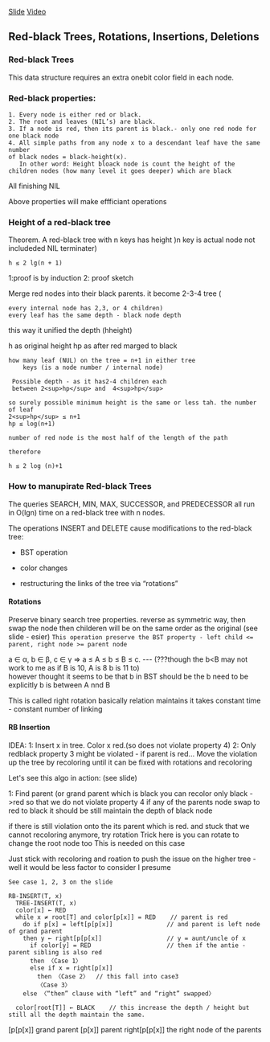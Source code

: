 
[Slide](https://ocw.mit.edu/courses/electrical-engineering-and-computer-science/6-046j-introduction-to-algorithms-sma-5503-fall-2005/video-lectures/lecture-10-red-black-trees-rotations-insertions-deletions/lec10.pdf)
[Video](https://ocw.mit.edu/courses/electrical-engineering-and-computer-science/6-046j-introduction-to-algorithms-sma-5503-fall-2005/video-lectures/lecture-10-red-black-trees-rotations-insertions-deletions/)
## Red-black Trees, Rotations, Insertions, Deletions

### Red-black Trees

This data structure requires an extra onebit
color field in each node.

### Red-black properties:

    1. Every node is either red or black.   
    2. The root and leaves (NIL’s) are black.   
    3. If a node is red, then its parent is black.- only one red node for one black node
    4. All simple paths from any node x to a descendant leaf have the same number    
    of black nodes = black-height(x). 
       In other word: Height bloack node is count the height of the children nodes (how many level it goes deeper) which are black

All finishing NIL

Above properties will make effficiant operations


### Height of a red-black tree

Theorem. 
A red-black tree with n keys has height )n key is actual node not includeded NIL terminater)

`h ≤ 2 lg(n + 1)`

1:proof is by induction
2: proof sketch

Merge red nodes into their black parents. 
it become
2-3-4 tree (

    every internal node has 2,3, or 4 children)
    every leaf has the same depth - black node depth
    
    
this way it unified the depth (hheight)

h as original height
hp as after red marged to black

    how many leaf (NUL) on the tree = n+1 in either tree
        keys (is a node number / internal node)
    
     Possible depth - as it has2-4 children each
     between 2<sup>hp</sup> and  4<sup>hp</sup>
  
    so surely possible minimum height is the same or less tah. the number of leaf
    2<sup>hp</sup> ≤ n+1
    hp ≤ log(n+1)
  
    number of red node is the most half of the length of the path 
  
    therefore
 
    h ≤ 2 log (n)+1
    

### How to manupirate Red-black Trees

The queries SEARCH, MIN, MAX, SUCCESSOR, and PREDECESSOR
all run in O(lgn) time on a red-black tree with n nodes. 


The operations INSERT and DELETE cause modifications to the red-black tree: 

- BST operation

- color changes
 
- restructuring the links of the tree via “rotations”


#### Rotations

Preserve binary search tree properties.
reverse as symmetric way, then swap the node then childeren will be on the same order as the original (see slide - esier)
`This operation preserve the BST property - left child <= parent, right node >= parent node`    

a ∈ α, b ∈ β, c ∈ γ ⇒ a ≤ A ≤ b ≤ B ≤ c. 
--- (???though the b<B may not work to me as if B is 10, A is 8 b is 11 to)   
however thought it seems to be that b in BST should be the b need to be explicitly b is between A nnd B   

This is called right rotation
basically relation maintains 
it takes constant time - constant number of linking


#### RB Insertion

IDEA: 
1: Insert x in tree. Color x red.(so does not violate property 4) 
2: Only redblack property 3 might be violated - if parent is red... Move the
violation up the tree by recoloring until it can be fixed with rotations and recoloring

Let's see this algo in action: (see slide)

1: Find parent (or grand parent which is black 
you can recolor only black ->red so that we do not violate property 4
if any of the parents node swap to red to black it should be still maintain the depth of black node

if there is still violation onto the its parent which is red.
and stuck that we cannot recoloring anymore, try rotation
Trick here is you can rotate to change the root node too
This is needed on this case

Just stick with recoloring and roation to push the issue on the higher tree - well it would be less factor to consider I presume


    See case 1, 2, 3 on the slide

    RB-INSERT(T, x) 
      TREE-INSERT(T, x) 
      color[x] ← RED 
      while x ≠ root[T] and color[p[x]] = RED    // parent is red
        do if p[x] = left[p[p[x]]               // and parent is left node of grand parent
        then y ← right[p[p[x]]                  // y = aunt/uncle of x 
          if color[y] = RED                     // then if the antie - parent sibling is also red
          then 〈Case 1〉 
          else if x = right[p[x]] 
            then 〈Case 2〉  // this fall into case3
            〈Case 3〉 
        else 〈“then” clause with “left” and “right” swapped〉 

      color[root[T]] ← BLACK    // this increase the depth / height but still all the depth maintain the same.


[p[p[x]] grand parent
[p[x]] parent
right[p[p[x]] the right node of the parents











  
  
